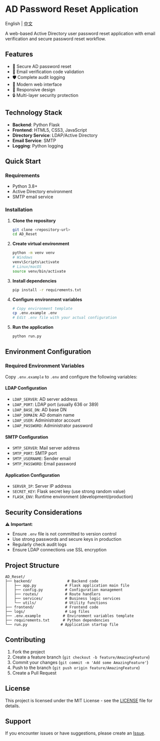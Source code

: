 # AD Password Reset Application

English | [中文](README_zh.md)

A web-based Active Directory user password reset application with email verification and secure password reset workflow.

## Features

- 🔐 Secure AD password reset
- 📧 Email verification code validation
- 🛡️ Complete audit logging
- 🚀 Modern web interface
- 📱 Responsive design
- 🔒 Multi-layer security protection

## Technology Stack

- **Backend**: Python Flask
- **Frontend**: HTML5, CSS3, JavaScript
- **Directory Service**: LDAP/Active Directory
- **Email Service**: SMTP
- **Logging**: Python logging

## Quick Start

### Requirements

- Python 3.8+
- Active Directory environment
- SMTP email service

### Installation

1. **Clone the repository**
   ```bash
   git clone <repository-url>
   cd AD_Reset
   ```

2. **Create virtual environment**
   ```bash
   python -m venv venv
   # Windows
   venv\Scripts\activate
   # Linux/macOS
   source venv/bin/activate
   ```

3. **Install dependencies**
   ```bash
   pip install -r requirements.txt
   ```

4. **Configure environment variables**
   ```bash
   # Copy environment template
   cp .env.example .env
   # Edit .env file with your actual configuration
   ```

5. **Run the application**
   ```bash
   python run.py
   ```

## Environment Configuration

### Required Environment Variables

Copy `.env.example` to `.env` and configure the following variables:

#### LDAP Configuration
- `LDAP_SERVER`: AD server address
- `LDAP_PORT`: LDAP port (usually 636 or 389)
- `LDAP_BASE_DN`: AD base DN
- `LDAP_DOMAIN`: AD domain name
- `LDAP_USER`: Administrator account
- `LDAP_PASSWORD`: Administrator password

#### SMTP Configuration
- `SMTP_SERVER`: Mail server address
- `SMTP_PORT`: SMTP port
- `SMTP_USERNAME`: Sender email
- `SMTP_PASSWORD`: Email password

#### Application Configuration
- `SERVER_IP`: Server IP address
- `SECRET_KEY`: Flask secret key (use strong random value)
- `FLASK_ENV`: Runtime environment (development/production)

## Security Considerations

⚠️ **Important**: 
- Ensure `.env` file is not committed to version control
- Use strong passwords and secure keys in production
- Regularly check audit logs
- Ensure LDAP connections use SSL encryption

## Project Structure

```
AD_Reset/
├── backend/                # Backend code
│   ├── app.py             # Flask application main file
│   ├── config.py          # Configuration management
│   ├── routes/            # Route handlers
│   ├── services/          # Business logic services
│   └── utils/             # Utility functions
├── frontend/              # Frontend code
├── logs/                  # Log files
├── .env.example          # Environment variables template
├── requirements.txt      # Python dependencies
└── run.py               # Application startup file
```

## Contributing

1. Fork the project
2. Create a feature branch (`git checkout -b feature/AmazingFeature`)
3. Commit your changes (`git commit -m 'Add some AmazingFeature'`)
4. Push to the branch (`git push origin feature/AmazingFeature`)
5. Create a Pull Request

## License

This project is licensed under the MIT License - see the [LICENSE](LICENSE) file for details.

## Support

If you encounter issues or have suggestions, please create an [Issue](../../issues).